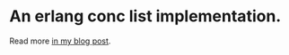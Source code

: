 # An erlang conc list implementation.

Read more [in my blog post][post].

[post]: http://dustin.github.com/2010/03/04/erlang-conc.html
